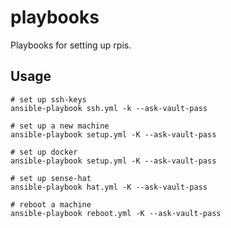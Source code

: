 # playbooks

Playbooks for setting up rpis.

## Usage

```shell
# set up ssh-keys
ansible-playbook ssh.yml -k --ask-vault-pass

# set up a new machine
ansible-playbook setup.yml -K --ask-vault-pass

# set up docker
ansible-playbook setup.yml -K --ask-vault-pass

# set up sense-hat
ansible-playbook hat.yml -K --ask-vault-pass

# reboot a machine
ansible-playbook reboot.yml -K --ask-vault-pass
```

